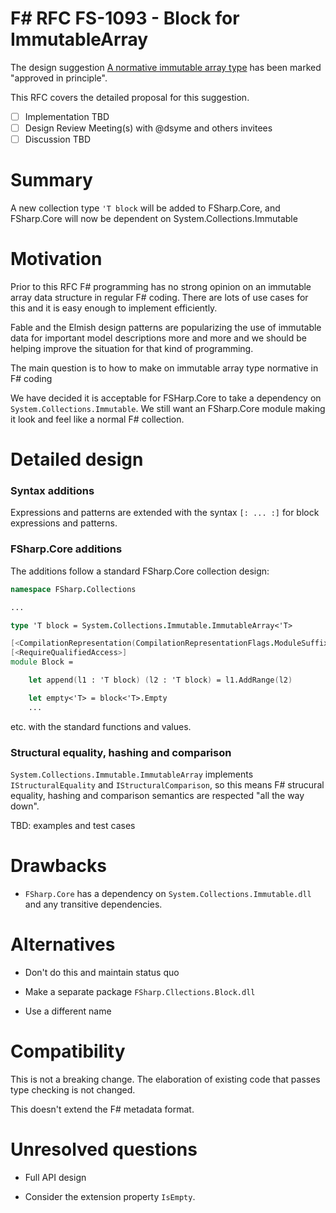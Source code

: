 # F# RFC FS-1093 - Block for ImmutableArray

The design suggestion [A normative immutable array type](https://github.com/fsharp/fslang-suggestions/issues/619) has been marked "approved in principle".

This RFC covers the detailed proposal for this suggestion.

- [ ] Implementation TBD
- [ ] Design Review Meeting(s) with @dsyme and others invitees
- [ ] Discussion TBD

# Summary

A new collection type `'T block` will be added to FSharp.Core, and FSharp.Core will now be dependent on System.Collections.Immutable

# Motivation

Prior to this RFC F# programming has no strong opinion on an immutable array data structure in regular F# coding.
There are lots of use cases for this and it is easy enough to implement efficiently.

Fable and the Elmish design patterns are popularizing the use of immutable data for important model descriptions
more and more and we should be helping improve the situation for that kind of programming.

The main question is to how to make on immutable array type normative in F# coding

We have decided it is acceptable for FSHarp.Core to take a dependency on `System.Collections.Immutable`. We still want an FSharp.Core
module making it look and feel like a normal F# collection.


# Detailed design

### Syntax additions

Expressions and patterns are extended with the syntax `[: ... :]` for block expressions and patterns.


### FSharp.Core additions

The additions follow a standard FSharp.Core collection design:

```fsharp
namespace FSharp.Collections

...

type 'T block = System.Collections.Immutable.ImmutableArray<'T>

[<CompilationRepresentation(CompilationRepresentationFlags.ModuleSuffix)>]
[<RequireQualifiedAccess>]
module Block =

    let append(l1 : 'T block) (l2 : 'T block) = l1.AddRange(l2)

    let empty<'T> = block<'T>.Empty
    ...
```

etc. with the standard functions and values.


### Structural equality, hashing and comparison

`System.Collections.Immutable.ImmutableArray` implements `IStructuralEquality` and `IStructuralComparison`, so
this means F# strucural equality, hashing and comparison semantics are respected "all the way down".

TBD: examples and test cases


# Drawbacks

* `FSharp.Core` has a dependency on `System.Collections.Immutable.dll` and any transitive dependencies.  


# Alternatives

- Don't do this and maintain status quo

- Make a separate package `FSharp.Cllections.Block.dll`

- Use a different name

# Compatibility

This is not a breaking change. The elaboration of existing code that passes type checking is not changed.

This doesn't extend the F# metadata format.

# Unresolved questions

* Full API design

* Consider the extension property `IsEmpty`.

